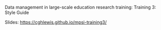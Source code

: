 Data management in large-scale education research training: Training 3: Style Guide

Slides: https://cghlewis.github.io/mpsi-training3/
